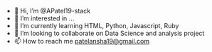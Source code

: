 - 👋 Hi, I’m @APatel19-stack
- 👀 I’m interested in ...
- 🌱 I’m currently learning HTML, Python, Javascript, Ruby
- 💞️ I’m looking to collaborate on Data Science and analysis project
- 📫 How to reach me patelansha19@gmail.com

<!---
APatel19-stack/APatel19-stack is a ✨ special ✨ repository because its `README.md` (this file) appears on your GitHub profile.
You can click the Preview link to take a look at your changes.
--->
